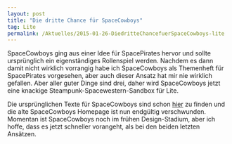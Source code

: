 ```yaml
---
layout: post
title: "Die dritte Chance für SpaceCowboys"
tag: Lite
permalink: /Aktuelles/2015-01-26-DiedritteChancefuerSpaceCowboys-lite
---
```


SpaceCowboys ging aus einer Idee für SpacePirates hervor und sollte ursprünglich ein eigenständiges Rollenspiel werden. Nachdem es dann damit nicht wirklich vorrangig habe ich SpaceCowboys als Themenheft für SpacePirates vorgesehen, aber auch dieser Ansatz hat mir nie wirklich gefallen. Aber aller guter Dinge sind drei, daher wird SpaceCowboys jetzt eine knackige Steampunk-Spacewestern-Sandbox für Lite.

Die ursprünglichen Texte für SpaceCowboys sind schon [hier](https://lite.jcgames.de/Settings/SpaceCowboys/) zu finden und die alte SpaceCowboys Homepage ist nun endgültig verschwunden. Momentan ist SpaceCowboys noch im frühen Design-Stadium, aber ich hoffe, dass es jetzt schneller vorangeht, als bei den beiden letzten Ansätzen.


